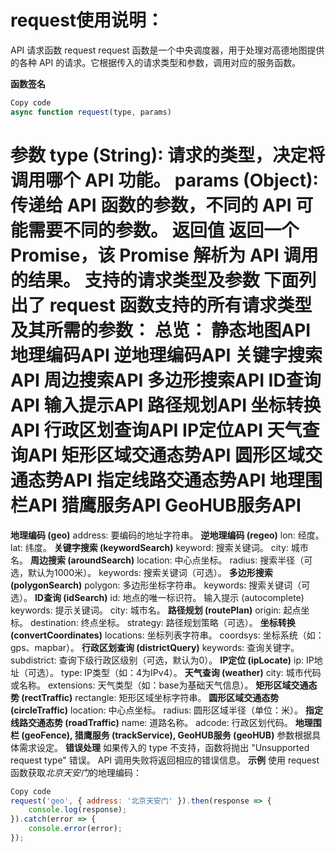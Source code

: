 request使用说明：
===
API 请求函数 request
request 函数是一个中央调度器，用于处理对高德地图提供的各种 API 的请求。它根据传入的请求类型和参数，调用对应的服务函数。

**函数签名**
```javascript
Copy code
async function request(type, params)
```
**参数**
type (String): 请求的类型，决定将调用哪个 API 功能。
params (Object): 传递给 API 函数的参数，不同的 API 可能需要不同的参数。
返回值
返回一个 Promise，该 Promise 解析为 API 调用的结果。
支持的请求类型及参数
下面列出了 request 函数支持的所有请求类型及其所需的参数：
总览：
静态地图API地理编码API
逆地理编码API
关键字搜索API
周边搜索API
多边形搜索API
ID查询API
输入提示API
路径规划API
坐标转换API
行政区划查询API
IP定位API
天气查询API
矩形区域交通态势API
圆形区域交通态势API
指定线路交通态势API
地理围栏API
猎鹰服务API
GeoHUB服务API
===
**地理编码 (geo)**
address: 要编码的地址字符串。
**逆地理编码 (regeo)**
lon: 经度。
lat: 纬度。
**关键字搜索 (keywordSearch)**
keyword: 搜索关键词。
city: 城市名。
**周边搜索 (aroundSearch)**
location: 中心点坐标。
radius: 搜索半径（可选，默认为1000米）。
keywords: 搜索关键词（可选）。
**多边形搜索 (polygonSearch)**
polygon: 多边形坐标字符串。
keywords: 搜索关键词（可选）。
**ID查询 (idSearch)**
id: 地点的唯一标识符。
输入提示 (autocomplete)
keywords: 提示关键词。
city: 城市名。
**路径规划 (routePlan)**
origin: 起点坐标。
destination: 终点坐标。
strategy: 路径规划策略（可选）。
**坐标转换 (convertCoordinates)**
locations: 坐标列表字符串。
coordsys: 坐标系统（如：gps、mapbar）。
**行政区划查询 (districtQuery)**
keywords: 查询关键字。
subdistrict: 查询下级行政区级别（可选，默认为0）。
**IP定位 (ipLocate)**
ip: IP地址（可选）。
type: IP类型（如：4为IPv4）。
**天气查询 (weather)**
city: 城市代码或名称。
extensions: 天气类型（如：base为基础天气信息）。
**矩形区域交通态势 (rectTraffic)**
rectangle: 矩形区域坐标字符串。
**圆形区域交通态势 (circleTraffic)**
location: 中心点坐标。
radius: 圆形区域半径（单位：米）。
**指定线路交通态势 (roadTraffic)**
name: 道路名称。
adcode: 行政区划代码。
**地理围栏 (geoFence), 猎鹰服务 (trackService), GeoHUB服务 (geoHUB)**
参数根据具体需求设定。
**错误处理**
如果传入的 type 不支持，函数将抛出 "Unsupported request type" 错误。
API 调用失败将返回相应的错误信息。
**示例**
使用 request 函数获取*北京天安门*的地理编码：

```javascript
Copy code
request('geo', { address: '北京天安门' }).then(response => {
    console.log(response);
}).catch(error => {
    console.error(error);
});
```


